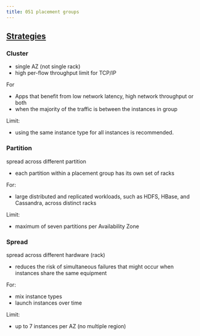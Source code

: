 ```yaml
---
title: 051 placement groups
---
```


## [Strategies](https://docs.aws.amazon.com/AWSEC2/latest/UserGuide/placement-strategies.html)

### Cluster

- single AZ (not single rack)
- high per-flow throughput limit for TCP/IP

For
- Apps that benefit from low network latency, high network throughput or both
- when the majority of the traffic is between the instances in group

Limit:
- using the same instance type for all instances is recommended.



### Partition
spread across different partition

- each partition within a placement group has its own set of racks

For:
- large distributed and replicated workloads, such as HDFS, HBase, and Cassandra, across distinct racks

Limit:
- maximum of seven partitions per Availability Zone


### Spread
spread across different hardware (rack)

- reduces the risk of simultaneous failures that might occur when instances share the same equipment


For:
- mix instance types
- launch instances over time

Limit:
- up to 7 instances per AZ (no multiple region)
